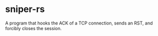 # sniper-rs
A program that hooks the ACK of a TCP connection, sends an RST, and forcibly closes the session.
